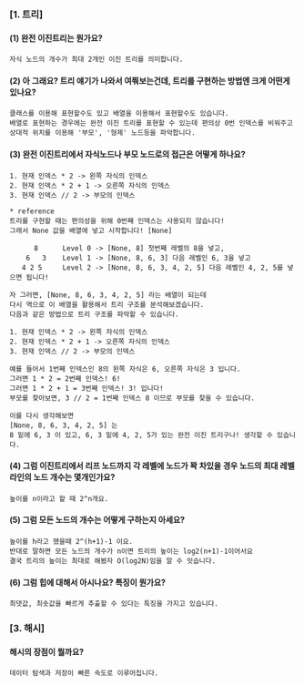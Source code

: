 ### [1. 트리]
#### (1) 완전 이진트리는 뭔가요?

```
자식 노드의 개수가 최대 2개인 이진 트리를 의미합니다.
```

#### (2) 아 그래요? 트리 얘기가 나와서 여쭤보는건데, 트리를 구현하는 방법엔 크게 어떤게 있나요?
```
클래스를 이용해 표현할수도 있고 배열을 이용해서 표현할수도 있습니다.
배열로 표현하는 경우에는 완전 이진 트리를 표현할 수 있는데 편의상 0번 인덱스를 비워주고 상대적 위치를 이용해 '부모', '형제' 노드등을 파악합니다.
```

#### (3) 완전 이진트리에서 자식노드나 부모 노드로의 접근은 어떻게 하나요?

```
1. 현재 인덱스 * 2 -> 왼쪽 자식의 인덱스
2. 현재 인덱스 * 2 + 1 -> 오른쪽 자식의 인덱스
3. 현재 인덱스 // 2 -> 부모의 인덱스
```
```
* reference
트리를 구현할 때는 편의성을 위해 0번째 인덱스는 사용되지 않습니다!
그래서 None 값을 배열에 넣고 시작합니다! [None]

      8      Level 0 -> [None, 8] 첫번째 레벨의 8을 넣고,
    6   3    Level 1 -> [None, 8, 6, 3] 다음 레벨인 6, 3을 넣고
   4 2 5     Level 2 -> [None, 8, 6, 3, 4, 2, 5] 다음 레벨인 4, 2, 5를 넣으면 됩니다!

자 그러면, [None, 8, 6, 3, 4, 2, 5] 라는 배열이 되는데
다시 역으로 이 배열을 활용해서 트리 구조를 분석해보겠습니다.
다음과 같은 방법으로 트리 구조를 파악할 수 있습니다.

1. 현재 인덱스 * 2 -> 왼쪽 자식의 인덱스
2. 현재 인덱스 * 2 + 1 -> 오른쪽 자식의 인덱스
3. 현재 인덱스 // 2 -> 부모의 인덱스

예를 들어서 1번째 인덱스인 8의 왼쪽 자식은 6, 오른쪽 자식은 3 입니다.
그러면 1 * 2 = 2번째 인덱스! 6!
그러면 1 * 2 + 1 = 3번째 인덱스! 3! 입니다!
부모를 찾아보면, 3 // 2 = 1번째 인덱스 8 이므로 부모를 찾을 수 있습니다.

이를 다시 생각해보면
[None, 8, 6, 3, 4, 2, 5] 는
8 밑에 6, 3 이 있고, 6, 3 밑에 4, 2, 5가 있는 완전 이진 트리구나! 생각할 수 있습니다.

```
#### (4) 그럼 이진트리에서 리프 노드까지 각 레벨에 노드가 꽉 차있을 경우 노드의 최대 레벨 라인의 노드 개수는 몇개인가요?
```
높이를 n이라고 할 때 2^n개요.
```

#### (5) 그럼 모든 노드의 개수는 어떻게 구하는지 아세요?
```
높이를 h라고 했을때 2^(h+1)-1 이요.
반대로 말하면 모든 노드의 개수가 n이면 트리의 높이는 log2(n+1)-1이어서요 
결국 트리의 높이는 최대로 해봤자 O(log2N)임을 알 수 잇습니다.
```


#### (6) 그럼 힙에 대해서 아시나요? 특징이 뭔가요?

```
최댓값, 최솟값을 빠르게 추출할 수 있다는 특징을 가지고 있습니다.
```



### [3. 해시]

#### 해시의 장점이 뭘까요?

```
데이터 탐색과 저장이 빠른 속도로 이루어집니다.
```

